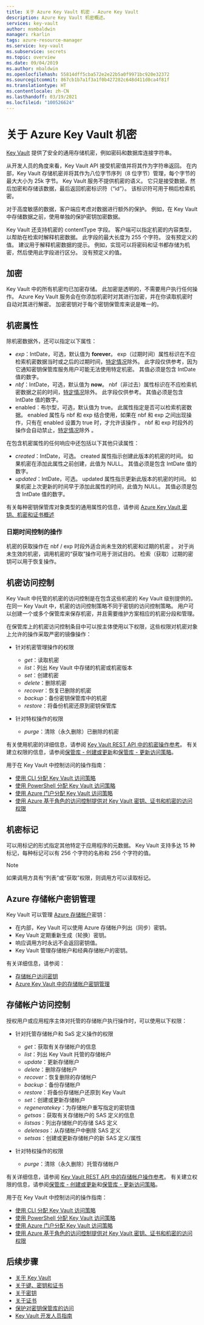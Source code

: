 ```yaml
---
title: 关于 Azure Key Vault 机密 - Azure Key Vault
description: Azure Key Vault 机密概述。
services: key-vault
author: msmbaldwin
manager: rkarlin
tags: azure-resource-manager
ms.service: key-vault
ms.subservice: secrets
ms.topic: overview
ms.date: 09/04/2019
ms.author: mbaldwin
ms.openlocfilehash: 55814dff5cba572e2e22b5a0f9971bc920e32372
ms.sourcegitcommit: 867cb1b7a1f3a1f0b427282c648d411d0ca4f81f
ms.translationtype: HT
ms.contentlocale: zh-CN
ms.lasthandoff: 03/19/2021
ms.locfileid: "100526624"
---
```

# <a name="about-azure-key-vault-secrets"></a>关于 Azure Key Vault 机密

[Key Vault](../general/overview.md) 提供了安全的通用存储机密，例如密码和数据库连接字符串。

从开发人员的角度来看，Key Vault API 接受机密值并将其作为字符串返回。 在内部，Key Vault 存储机密并将其作为八位字节序列（8 位字节）管理，每个字节的最大大小为 25k 字节。 Key Vault 服务不提供机密的语义。 它只是接受数据，然后加密和存储该数据，最后返回机密标识符（“id”）。 该标识符可用于稍后检索机密。  

对于高度敏感的数据，客户端应考虑对数据进行额外的保护。 例如，在 Key Vault 中存储数据之前，使用单独的保护密钥加密数据。  

Key Vault 还支持机密的 contentType 字段。 客户端可以指定机密的内容类型，以帮助在检索时解释机密数据。 此字段的最大长度为 255 个字符。 没有预定义的值。 建议用于解释机密数据的提示。 例如，实现可以将密码和证书都存储为机密，然后使用此字段进行区分。 没有预定义的值。  

## <a name="encryption"></a>加密

Key Vault 中的所有机密均已加密存储。 此加密是透明的，不需要用户执行任何操作。 Azure Key Vault 服务会在你添加机密时对其进行加密，并在你读取机密时自动对其进行解密。 加密密钥对于每个密钥保管库来说是唯一的。

## <a name="secret-attributes"></a>机密属性

除机密数据外，还可以指定以下属性：  

- *exp*：IntDate，可选，默认值为 **forever**。 exp（过期时间）属性标识在不应检索机密数据当时或之后的过期时间，[特定情况](#date-time-controlled-operations)除外。 此字段仅供参考，因为它通知密钥保管库服务用户可能无法使用特定机密。 其值必须是包含 IntDate 值的数字。   
- *nbf*：IntDate，可选，默认值为 **now**。 nbf（非过去）属性标识在不应检索机密数据之前的时间，[特定情况](#date-time-controlled-operations)除外。 此字段仅供参考。 其值必须是包含 IntDate 值的数字。 
- enabled：布尔型，可选，默认值为 true。 此属性指定是否可以检索机密数据。 enabled 属性与 nbf 和 exp 结合使用，如果在 nbf 和 exp 之间出现操作，只有在 enabled 设置为 true 时，才允许该操作   。 nbf 和 exp 时段外的操作会自动禁止，[特定情况](#date-time-controlled-operations)除外 。  

在包含机密属性的任何响应中还包括以下其他只读属性：  

- *created*：IntDate，可选。 created 属性指示创建此版本的机密的时间。 如果机密在添加此属性之前创建，此值为 NULL。 其值必须是包含 IntDate 值的数字。  
- *updated*：IntDate，可选。 updated 属性指示更新此版本的机密的时间。 如果机密上次更新的时间早于添加此属性的时间，此值为 NULL。 其值必须是包含 IntDate 值的数字。

有关每种密钥保管库对象类型的通用属性的信息，请参阅 [Azure Key Vault 密钥、机密和证书概述](../general/about-keys-secrets-certificates.md)

### <a name="date-time-controlled-operations"></a>日期时间控制的操作

机密的获取操作在 nbf / exp 时段外适合尚未生效的机密和过期的机密 。 对于尚未生效的机密，调用机密的“获取”操作可用于测试目的。 检索（获取）过期的密钥可以用于恢复操作。

## <a name="secret-access-control"></a>机密访问控制

Key Vault 中托管的机密的访问控制是在包含这些机密的 Key Vault 级别提供的。 在同一 Key Vault 中，机密的访问控制策略不同于密钥的访问控制策略。 用户可以创建一个或多个保管库来保存机密，并且需要维护方案相应的机密分段和管理。   

在保管库上的机密访问控制条目中可以按主体使用以下权限，这些权限对机密对象上允许的操作采取严密的镜像操作：  

- 针对机密管理操作的权限
  - *get*：读取机密  
  - *list*：列出 Key Vault 中存储的机密或机密版本  
  - *set*：创建机密  
  - *delete*：删除机密  
  - *recover*：恢复已删除的机密
  - *backup*：备份密钥保管库中的机密
  - *restore*：将备份机密还原到密钥保管库

- 针对特权操作的权限
  - *purge*：清除（永久删除）已删除的机密

有关使用机密的详细信息，请参阅 [Key Vault REST API 中的机密操作参考](/rest/api/keyvault)。 有关建立权限的信息，请参阅[保管库 - 创建或更新](/rest/api/keyvault/vaults/createorupdate)和[保管库 - 更新访问策略](/rest/api/keyvault/vaults/updateaccesspolicy)。 

用于在 Key Vault 中控制访问的操作指南：
- [使用 CLI 分配 Key Vault 访问策略](../general/assign-access-policy-cli.md)
- [使用 PowerShell 分配 Key Vault 访问策略](../general/assign-access-policy-powershell.md)
- [使用 Azure 门户分配 Key Vault 访问策略](../general/assign-access-policy-portal.md)
- [使用 Azure 基于角色的访问控制提供对 Key Vault 密钥、证书和机密的访问权限](../general/rbac-guide.md)

## <a name="secret-tags"></a>机密标记  
可以用标记的形式指定其他特定于应用程序的元数据。 Key Vault 支持多达 15 种标记，每种标记可以有 256 个字符的名称和 256 个字符的值。  

>[!Note]
>如果调用方具有“列表”或“获取”权限，则调用方可以读取标记。

## <a name="azure-storage-account-key-management"></a>Azure 存储帐户密钥管理

Key Vault 可以管理 [Azure 存储帐户](../../storage/common/storage-account-overview.md)密钥：

- 在内部，Key Vault 可以使用 Azure 存储帐户列出（同步）密钥。 
- Key Vault 定期重新生成（轮换）密钥。
- 响应调用方时永远不会返回密钥值。
- Key Vault 管理存储帐户和经典存储帐户的密钥。

有关详细信息，请参阅：
- [存储帐户访问密钥](../../storage/common/storage-account-keys-manage.md)
- [Azure Key Vault 中的存储帐户密钥管理](../secrets/overview-storage-keys.md)


## <a name="storage-account-access-control"></a>存储帐户访问控制

授权用户或应用程序主体对托管的存储帐户执行操作时，可以使用以下权限：  

- 针对托管存储帐户和 SaS 定义操作的权限
  - *get*：获取有关存储帐户的信息 
  - *list*：列出 Key Vault 托管的存储帐户
  - *update*：更新存储帐户
  - *delete*：删除存储帐户  
  - *recover*：恢复删除的存储帐户
  - *backup*：备份存储帐户
  - *restore*：将备份存储帐户还原到 Key Vault
  - *set*：创建或更新存储帐户
  - *regeneratekey*：为存储帐户重写指定的密钥值
  - *getsas*：获取有关存储帐户的 SAS 定义的信息
  - *listsas*：列出存储帐户的存储 SAS 定义
  - *deletesas*：从存储帐户中删除 SAS 定义
  - *setsas*：创建或更新存储帐户的新 SAS 定义/属性

- 针对特权操作的权限
  - *purge*：清除（永久删除）托管存储帐户

有关详细信息，请参阅 [Key Vault REST API 中的存储帐户操作参考](/rest/api/keyvault)。 有关建立权限的信息，请参阅[保管库 - 创建或更新](/rest/api/keyvault/vaults/createorupdate)和[保管库 - 更新访问策略](/rest/api/keyvault/vaults/updateaccesspolicy)。

用于在 Key Vault 中控制访问的操作指南：
- [使用 CLI 分配 Key Vault 访问策略](../general/assign-access-policy-cli.md)
- [使用 PowerShell 分配 Key Vault 访问策略](../general/assign-access-policy-powershell.md)
- [使用 Azure 门户分配 Key Vault 访问策略](../general/assign-access-policy-portal.md)
- [使用 Azure 基于角色的访问控制提供对 Key Vault 密钥、证书和机密的访问权限](../general/rbac-guide.md)


## <a name="next-steps"></a>后续步骤

- [关于 Key Vault](../general/overview.md)
- [关于键、密钥和证书](../general/about-keys-secrets-certificates.md)
- [关于密钥](../keys/about-keys.md)
- [关于证书](../certificates/about-certificates.md)
- [保护对密钥保管库的访问](../general/secure-your-key-vault.md)
- [Key Vault 开发人员指南](../general/developers-guide.md)